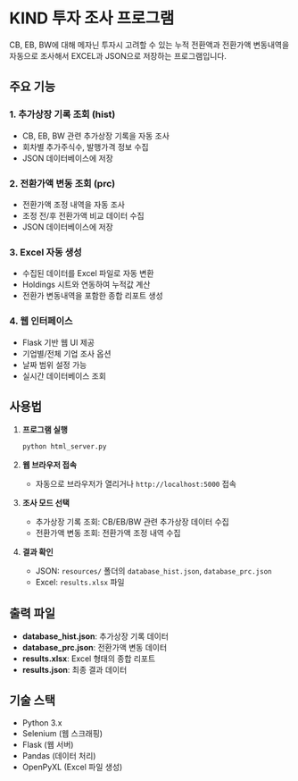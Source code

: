 # KIND 투자 조사 프로그램

CB, EB, BW에 대해 메자닌 투자시 고려할 수 있는 누적 전환액과 전환가액 변동내역을 자동으로 조사해서 EXCEL과 JSON으로 저장하는 프로그램입니다.

## 주요 기능

### 1. 추가상장 기록 조회 (hist)
- CB, EB, BW 관련 추가상장 기록을 자동 조사
- 회차별 추가주식수, 발행가격 정보 수집
- JSON 데이터베이스에 저장

### 2. 전환가액 변동 조회 (prc)
- 전환가액 조정 내역을 자동 조사
- 조정 전/후 전환가액 비교 데이터 수집
- JSON 데이터베이스에 저장

### 3. Excel 자동 생성
- 수집된 데이터를 Excel 파일로 자동 변환
- Holdings 시트와 연동하여 누적값 계산
- 전환가 변동내역을 포함한 종합 리포트 생성

### 4. 웹 인터페이스
- Flask 기반 웹 UI 제공
- 기업별/전체 기업 조사 옵션
- 날짜 범위 설정 가능
- 실시간 데이터베이스 조회

## 사용법

1. **프로그램 실행**
   ```bash
   python html_server.py
   ```

2. **웹 브라우저 접속**
   - 자동으로 브라우저가 열리거나 `http://localhost:5000` 접속

3. **조사 모드 선택**
   - 추가상장 기록 조회: CB/EB/BW 관련 추가상장 데이터 수집
   - 전환가액 변동 조회: 전환가액 조정 내역 수집

4. **결과 확인**
   - JSON: `resources/` 폴더의 `database_hist.json`, `database_prc.json`
   - Excel: `results.xlsx` 파일

## 출력 파일

- **database_hist.json**: 추가상장 기록 데이터
- **database_prc.json**: 전환가액 변동 데이터  
- **results.xlsx**: Excel 형태의 종합 리포트
- **results.json**: 최종 결과 데이터

## 기술 스택

- Python 3.x
- Selenium (웹 스크래핑)
- Flask (웹 서버)
- Pandas (데이터 처리)
- OpenPyXL (Excel 파일 생성)
